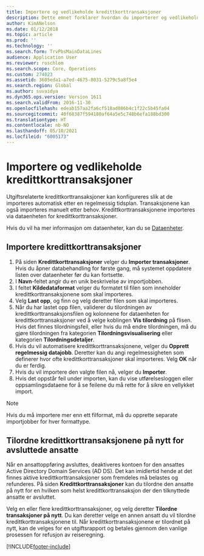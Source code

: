 ```yaml
---
title: Importere og vedlikeholde kredittkorttransaksjoner
description: Dette emnet forklarer hvordan du importerer og vedlikeholder utgiftsrelaterte kredittkorttransaksjoner. Disse transaksjonene kan konfigureres slik at de importeres automatisk etter en regelmessig tidsplan, eller de kan importeres manuelt etter behov.
author: KimANelson
ms.date: 01/12/2018
ms.topic: article
ms.prod: ''
ms.technology: ''
ms.search.form: TrvPbsMainDataLines
audience: Application User
ms.reviewer: roschlom
ms.search.scope: Core, Operations
ms.custom: 274023
ms.assetid: 3605eda1-a7ed-4675-8031-5279c5a8f5e4
ms.search.region: Global
ms.author: suvaidya
ms.dyn365.ops.version: Version 1611
ms.search.validFrom: 2016-11-30
ms.openlocfilehash: edeab157aa2fa6cf518ad086b4c1f22c5b45fa04
ms.sourcegitcommit: 40f68387f594180af64a5e5c748b6efa188bd300
ms.translationtype: HT
ms.contentlocale: nb-NO
ms.lasthandoff: 05/10/2021
ms.locfileid: "6005173"
---
```

# <a name="import-and-maintain-credit-card-transactions"></a>Importere og vedlikeholde kredittkorttransaksjoner

Utgiftsrelaterte kredittkorttransaksjoner kan konfigureres slik at de importeres automatisk etter en regelmessig tidsplan. Transaksjonene kan også importeres manuelt etter behov. Kredittkorttransaksjonene importeres via dataenheten for kredittkorttransaksjoner.

Hvis du vil ha mer informasjon om dataenheter, kan du se [Dataenheter](/dynamics365/fin-ops-core/dev-itpro/data-entities/data-entities).

## <a name="import-credit-card-transactions"></a>Importere kredittkorttransaksjoner

1. På siden **Kredittkorttransaksjoner** velger du **Importer transaksjoner**. Hvis du åpner databehandling for første gang, må systemet oppdatere listen over dataenheter før du kan fortsette.
2. I **Navn**-feltet angir du en unik beskrivelse av importjobben.
3. I feltet **Kildedataformat** velger du formatet til filen som inneholder kredittkorttransaksjonene som skal importeres.
4. Velg **Last opp**, og finn og velg deretter filen som skal importeres.
5. Når du har lastet opp filen, validerer du tilordningen av kredittkorttransaksjonsfilen og kolonnene for dataenheten for kredittkorttransaksjoner ved å velge koblingen **Vis tilordning** på flisen. Hvis det finnes tilordningsfeil, eller hvis du må endre tilordningen, må du gjøre tilordningen fra kategorien **Tilordningsvisualisering** eller kategorien **Tilordningsdetaljer**.
6. Hvis du vil automatisere kredittkorttransaksjonene, velger du **Opprett regelmessig datajobb**. Deretter kan du angi regelmessigheten som definerer hvor ofte kredittkorttransaksjoner skal importeres. Velg **OK** når du er ferdig.
7. Hvis du vil importere den valgte filen nå, velger du **Importer**.
8. Hvis det oppstår feil under importen, kan du vise utførelsesloggen eller oppsamlingsdataene for å se feilene du må rette for å sikre en vellykket import.

> [!NOTE]
> Hvis du må importere mer enn ett filformat, må du opprette separate importjobber for hver formattype.

## <a name="reassign-the-credit-card-transactions-for-terminated-employees"></a>Tilordne kredittkorttransaksjonene på nytt for avsluttede ansatte

Når en ansattoppføring avsluttes, deaktiveres kontoen for den ansattes Active Directory Domain Services (AD DS). Det kan imidlertid hende at det finnes aktive kredittkorttransaksjoner som fremdeles må belastes og refunderes. På siden **Kredittkorttransaksjoner** kan du tilordne den ansatte på nytt for en hvilken som helst kredittkorttransaksjon der den tilknyttede ansatte er avsluttet.

Velg en eller flere kredittkorttransaksjoner, og velg deretter **Tilordne transaksjoner på nytt**. Du kan deretter velge en annen ansatt du vil tilordne kredittkorttransaksjonene til. Når kredittkorttransaksjonene er tilordnet på nytt, kan de velges for en utgiftsrapport og betales gjennom den vanlige prosessen for refusjon av reiseregning.


[!INCLUDE[footer-include](../includes/footer-banner.md)]